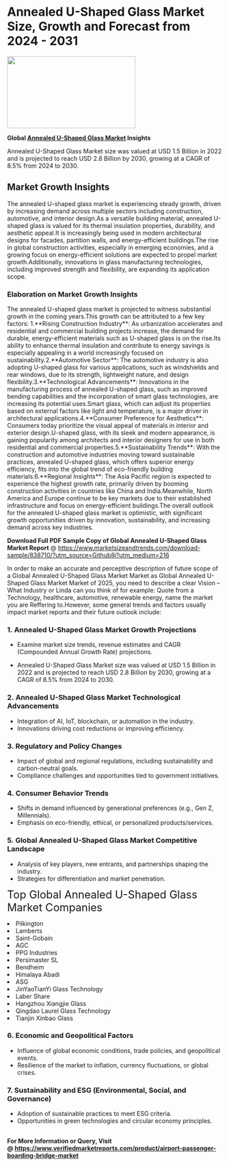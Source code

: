 <H1>Annealed U-Shaped Glass Market Size, Growth and Forecast from 2024 - 2031</H1><img class="aligncenter size-medium wp-image-584254" src="https://thirdeyenews.in/wp-content/uploads/2024/09/Global-Market-Research-300x168.jpeg" alt="" width="300" height="168" /><p><strong>Global&nbsp;<a href="https://www.marketsizeandtrends.com/download-sample/838710/?utm_source=Github8j?utm_medium=216">Annealed U-Shaped Glass Market</a> Insights</strong></p><p>Annealed U-Shaped Glass Market size was valued at USD 1.5 Billion in 2022 and is projected to reach USD 2.8 Billion by 2030, growing at a CAGR of 8.5% from 2024 to 2030.</p><p><h2>Market Growth Insights</h2> The annealed U-shaped glass market is experiencing steady growth, driven by increasing demand across multiple sectors including construction, automotive, and interior design.As a versatile building material, annealed U-shaped glass is valued for its thermal insulation properties, durability, and aesthetic appeal.It is increasingly being used in modern architectural designs for facades, partition walls, and energy-efficient buildings.The rise in global construction activities, especially in emerging economies, and a growing focus on energy-efficient solutions are expected to propel market growth.Additionally, innovations in glass manufacturing technologies, including improved strength and flexibility, are expanding its application scope. <h3>Elaboration on Market Growth Insights</h3> The annealed U-shaped glass market is projected to witness substantial growth in the coming years.This growth can be attributed to a few key factors: 1.**Rising Construction Industry**: As urbanization accelerates and residential and commercial building projects increase, the demand for durable, energy-efficient materials such as U-shaped glass is on the rise.Its ability to enhance thermal insulation and contribute to energy savings is especially appealing in a world increasingly focused on sustainability.2.**Automotive Sector**: The automotive industry is also adopting U-shaped glass for various applications, such as windshields and rear windows, due to its strength, lightweight nature, and design flexibility.3.**Technological Advancements**: Innovations in the manufacturing process of annealed U-shaped glass, such as improved bending capabilities and the incorporation of smart glass technologies, are increasing its potential uses.Smart glass, which can adjust its properties based on external factors like light and temperature, is a major driver in architectural applications.4.**Consumer Preference for Aesthetics**: Consumers today prioritize the visual appeal of materials in interior and exterior design.U-shaped glass, with its sleek and modern appearance, is gaining popularity among architects and interior designers for use in both residential and commercial properties.5.**Sustainability Trends**: With the construction and automotive industries moving toward sustainable practices, annealed U-shaped glass, which offers superior energy efficiency, fits into the global trend of eco-friendly building materials.6.**Regional Insights**: The Asia Pacific region is expected to experience the highest growth rate, primarily driven by booming construction activities in countries like China and India.Meanwhile, North America and Europe continue to be key markets due to their established infrastructure and focus on energy-efficient buildings.The overall outlook for the annealed U-shaped glass market is optimistic, with significant growth opportunities driven by innovation, sustainability, and increasing demand across key industries.</p><p><span class=""><strong>Download Full PDF Sample Copy of Global Annealed U-Shaped Glass Market Report</strong> @ <a href="https://www.marketsizeandtrends.com/download-sample/838710/?utm_source=Github8j?utm_medium=216" target="_blank">https://www.marketsizeandtrends.com/download-sample/838710/?utm_source=Github8j?utm_medium=216</a></span></p><p>In order to make an accurate and perceptive description of future scope of a Global&nbsp;Annealed U-Shaped Glass Market Market as Global&nbsp;Annealed U-Shaped Glass Market Market of 2025, you need to describe a clear Vision &ndash; What Industry or Linda can you think of for example: Quote from a Technology, healthcare, automotive, renewable energy, name the market you are Reffering to.However, some general trends and factors usually impact market reports and their future outlook include:</p><h3>1.&nbsp;<strong>Annealed U-Shaped Glass Market Growth Projections</strong></h3><ul><li>Examine market size trends, revenue estimates and CAGR (Compounded Annual Growth Rate) projections.</li><li><p>Annealed U-Shaped Glass Market size was valued at USD 1.5 Billion in 2022 and is projected to reach USD 2.8 Billion by 2030, growing at a CAGR of 8.5% from 2024 to 2030.</p></li></ul><h3>2.&nbsp;<strong>Annealed U-Shaped Glass Market Technological Advancements</strong></h3><ul><li>Integration of AI, IoT, blockchain, or automation in the industry.</li><li>Innovations driving cost reductions or improving efficiency.</li></ul><h3>3.&nbsp;<strong>Regulatory and Policy Changes</strong></h3><ul><li>Impact of global and regional regulations, including sustainability and carbon-neutral goals.</li><li>Compliance challenges and opportunities tied to government initiatives.</li></ul><h3>4.&nbsp;<strong>Consumer Behavior Trends</strong></h3><ul><li>Shifts in demand influenced by generational preferences (e.g., Gen Z, Millennials).</li><li>Emphasis on eco-friendly, ethical, or personalized products/services.</li></ul><h3>5.&nbsp;<strong>Global Annealed U-Shaped Glass Market Competitive Landscape</strong></h3><ul><li>Analysis of key players, new entrants, and partnerships shaping the industry.</li><li>Strategies for differentiation and market penetration.</li></ul><p data-pm-slice="1 1 []"><span style="color: inherit; font-family: inherit; font-size: 25px;">Top Global Annealed U-Shaped Glass Market Companies</span></p><div class="" data-test-id=""><p><li>Pilkington</li><li> Lamberts</li><li> Saint-Gobain</li><li> AGC</li><li> PPG Industries</li><li> Persimaster SL</li><li> Bendheim</li><li> Himalaya Abadi</li><li> ASG</li><li> JinYaoTianYi Glass Technology</li><li> Laber Share</li><li> Hangzhou Xiangjie Glass</li><li> Qingdao Laurel Glass Technology</li><li> Tianjin Xinbao Glass</li></p></div><h3>6.&nbsp;<strong>Economic and Geopolitical Factors</strong></h3><ul><li>Influence of global economic conditions, trade policies, and geopolitical events.</li><li>Resilience of the market to inflation, currency fluctuations, or global crises.</li></ul><h3>7.&nbsp;<strong>Sustainability and ESG (Environmental, Social, and Governance)</strong></h3><ul><li>Adoption of sustainable practices to meet ESG criteria.</li><li>Opportunities in green technologies and circular economy principles.</li></ul><h2><strong style="font-size: 14px;">For More Information or Query, Visit @&nbsp;</strong><a style="background-color: #ffffff; font-size: 14px;" href="https://www.marketsizeandtrends.com/report/annealed-u-shaped-glass-market/" target="_blank">https://www.verifiedmarketreports.com/product/airport-passenger-boarding-bridge-market</a></h2>